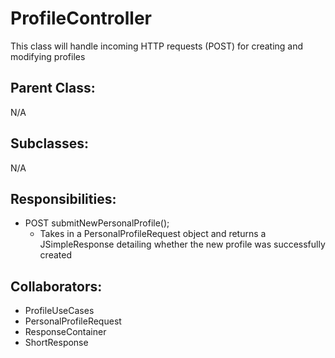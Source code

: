 # ProfileController
This class will handle incoming HTTP requests (POST) for creating and modifying profiles

## Parent Class:
N/A

## Subclasses:
N/A

## Responsibilities:
- POST submitNewPersonalProfile();
	- Takes in a PersonalProfileRequest object and returns a JSimpleResponse detailing whether the new profile was successfully created

## Collaborators:
- ProfileUseCases
- PersonalProfileRequest
- ResponseContainer
- ShortResponse

